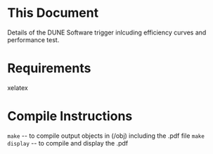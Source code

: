 # This Document
  Details of the DUNE Software trigger inlcuding efficiency curves and performance test.

# Requirements
  xelatex 

# Compile Instructions
  `make` -- to compile output objects in (/obj) including the .pdf file
  `make display` -- to compile and display the .pdf

